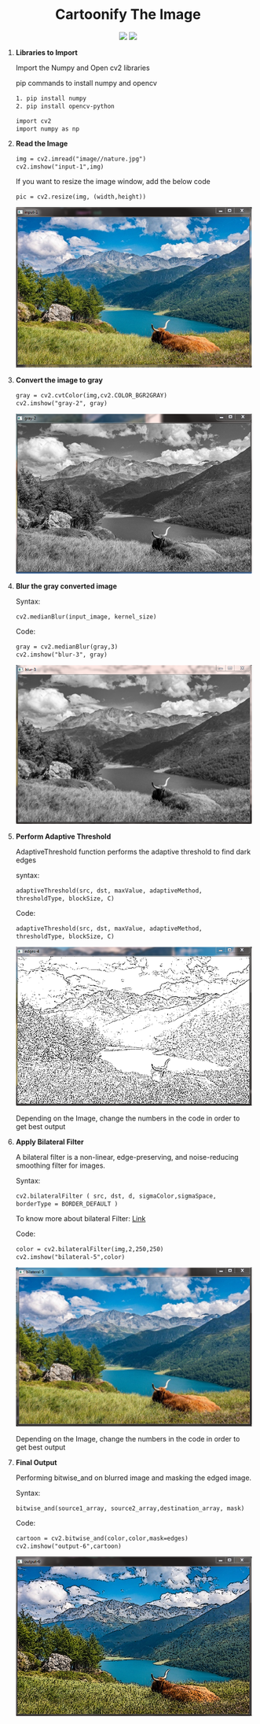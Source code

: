 <h1 align="center">Cartoonify The Image</h1>
<p align="center">
<img src="https://img.shields.io/badge/Python-FFD43B?style=for-the-badge&logo=python&logoColor=blue" />
<img src="https://img.shields.io/badge/OpenCV-27338e?style=for-the-badge&logo=OpenCV&logoColor=whit" />
</p>

1. **Libraries to Import**

    Import the Numpy and Open cv2 libraries
    
    pip commands to install numpy and opencv
    ```
    1. pip install numpy
    2. pip install opencv-python
    ```
    ```
    import cv2
    import numpy as np
    ```

2. **Read the Image**
    ```
    img = cv2.imread("image//nature.jpg")
    cv2.imshow("input-1",img)
    ```
    If you want to resize the image window, add the below code
    ```
    pic = cv2.resize(img, (width,height)) 
    ```
    ![Read Image](/image/input.PNG)

3. **Convert the image to gray**
    ```
    gray = cv2.cvtColor(img,cv2.COLOR_BGR2GRAY)
    cv2.imshow("gray-2", gray)
    ```
    ![Gray Image](/image/gray.PNG)

4. **Blur the gray converted image**

    Syntax:
    ```
    cv2.medianBlur(input_image, kernel_size)
    ```
    Code:
    ```
    gray = cv2.medianBlur(gray,3)
    cv2.imshow("blur-3", gray)
    ```
    ![Blur Image](/image/blur.PNG)
     
5. **Perform Adaptive Threshold**

    AdaptiveThreshold function performs the adaptive threshold to find dark edges

    syntax:
    ```
    adaptiveThreshold(src, dst, maxValue, adaptiveMethod, thresholdType, blockSize, C)
    ```
    Code:
    ```
    adaptiveThreshold(src, dst, maxValue, adaptiveMethod, thresholdType, blockSize, C)
    ```
    ![Adapative Threshold Image](/image/edges.PNG)

    Depending on the Image, change the numbers in the code in order to get best output

6. **Apply Bilateral Filter**

    A bilateral filter is a non-linear, edge-preserving, and noise-reducing smoothing filter for images.
    
    Syntax:
    ```
    cv2.bilateralFilter ( src, dst, d, sigmaColor,sigmaSpace, borderType = BORDER_DEFAULT )
    ```
    To know more about bilateral Filter:
    [Link](https://docs.opencv.org/4.x/d4/d86/group__imgproc__filter.html)

    Code:
    ```
    color = cv2.bilateralFilter(img,2,250,250)
    cv2.imshow("bilateral-5",color)
    ```
    ![Smooth Image](/image/bilateral.PNG)

    Depending on the Image, change the numbers in the code in order to get best output
    
7. **Final Output**

    Performing bitwise_and on blurred image and masking the edged image.

    Syntax:
    ```
    bitwise_and(source1_array, source2_array,destination_array, mask)
    ```

    Code:
    ```
    cartoon = cv2.bitwise_and(color,color,mask=edges)
    cv2.imshow("output-6",cartoon)
    ```
    ![Output](/image/output.PNG)




